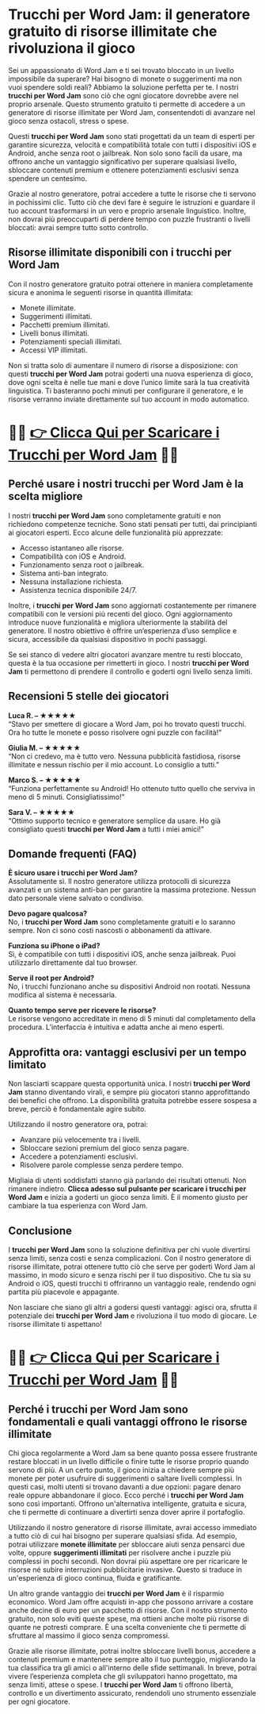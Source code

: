<h1>Trucchi per Word Jam: il generatore gratuito di risorse illimitate che rivoluziona il gioco</h1>

<p>Sei un appassionato di Word Jam e ti sei trovato bloccato in un livello impossibile da superare? Hai bisogno di monete o suggerimenti ma non vuoi spendere soldi reali? Abbiamo la soluzione perfetta per te. I nostri <strong>trucchi per Word Jam</strong> sono ciò che ogni giocatore dovrebbe avere nel proprio arsenale. Questo strumento gratuito ti permette di accedere a un generatore di risorse illimitate per Word Jam, consentendoti di avanzare nel gioco senza ostacoli, stress o spese.</p>

<p>Questi <strong>trucchi per Word Jam</strong> sono stati progettati da un team di esperti per garantire sicurezza, velocità e compatibilità totale con tutti i dispositivi iOS e Android, anche senza root o jailbreak. Non solo sono facili da usare, ma offrono anche un vantaggio significativo per superare qualsiasi livello, sbloccare contenuti premium e ottenere potenziamenti esclusivi senza spendere un centesimo.</p>

<p>Grazie al nostro generatore, potrai accedere a tutte le risorse che ti servono in pochissimi clic. Tutto ciò che devi fare è seguire le istruzioni e guardare il tuo account trasformarsi in un vero e proprio arsenale linguistico. Inoltre, non dovrai più preoccuparti di perdere tempo con puzzle frustranti o livelli bloccati: avrai sempre tutto sotto controllo.</p>

<h2>Risorse illimitate disponibili con i trucchi per Word Jam</h2>

<p>Con il nostro generatore gratuito potrai ottenere in maniera completamente sicura e anonima le seguenti risorse in quantità illimitata:</p>

<ul>
  <li>Monete illimitate.</li>
  <li>Suggerimenti illimitati.</li>
  <li>Pacchetti premium illimitati.</li>
  <li>Livelli bonus illimitati.</li>
  <li>Potenziamenti speciali illimitati.</li>
  <li>Accessi VIP illimitati.</li>
</ul>

<p>Non si tratta solo di aumentare il numero di risorse a disposizione: con questi <strong>trucchi per Word Jam</strong> potrai goderti una nuova esperienza di gioco, dove ogni scelta è nelle tue mani e dove l’unico limite sarà la tua creatività linguistica. Ti basteranno pochi minuti per configurare il generatore, e le risorse verranno inviate direttamente sul tuo account in modo automatico.</p>

# 🔴🔴 **[👉 Clicca Qui per Scaricare i Trucchi per Word Jam](https://tinyurl.com/NobilGioco)** 🔴🔴

<h2>Perché usare i nostri trucchi per Word Jam è la scelta migliore</h2>

<p>I nostri <strong>trucchi per Word Jam</strong> sono completamente gratuiti e non richiedono competenze tecniche. Sono stati pensati per tutti, dai principianti ai giocatori esperti. Ecco alcune delle funzionalità più apprezzate:</p>

<ul>
  <li>Accesso istantaneo alle risorse.</li>
  <li>Compatibilità con iOS e Android.</li>
  <li>Funzionamento senza root o jailbreak.</li>
  <li>Sistema anti-ban integrato.</li>
  <li>Nessuna installazione richiesta.</li>
  <li>Assistenza tecnica disponibile 24/7.</li>
</ul>

<p>Inoltre, i <strong>trucchi per Word Jam</strong> sono aggiornati costantemente per rimanere compatibili con le versioni più recenti del gioco. Ogni aggiornamento introduce nuove funzionalità e migliora ulteriormente la stabilità del generatore. Il nostro obiettivo è offrire un’esperienza d’uso semplice e sicura, accessibile da qualsiasi dispositivo in pochi passaggi.</p>

<p>Se sei stanco di vedere altri giocatori avanzare mentre tu resti bloccato, questa è la tua occasione per rimetterti in gioco. I nostri <strong>trucchi per Word Jam</strong> ti permettono di prendere il controllo e goderti ogni livello senza limiti.</p>

<h2>Recensioni 5 stelle dei giocatori</h2>

<p><strong>Luca R. – ★★★★★</strong><br>
“Stavo per smettere di giocare a Word Jam, poi ho trovato questi trucchi. Ora ho tutte le monete e posso risolvere ogni puzzle con facilità!”</p>

<p><strong>Giulia M. – ★★★★★</strong><br>
“Non ci credevo, ma è tutto vero. Nessuna pubblicità fastidiosa, risorse illimitate e nessun rischio per il mio account. Lo consiglio a tutti.”</p>

<p><strong>Marco S. – ★★★★★</strong><br>
“Funziona perfettamente su Android! Ho ottenuto tutto quello che serviva in meno di 5 minuti. Consigliatissimo!”</p>

<p><strong>Sara V. – ★★★★★</strong><br>
“Ottimo supporto tecnico e generatore semplice da usare. Ho già consigliato questi <strong>trucchi per Word Jam</strong> a tutti i miei amici!”</p>

<h2>Domande frequenti (FAQ)</h2>

<p><strong>È sicuro usare i trucchi per Word Jam?</strong><br>
Assolutamente sì. Il nostro generatore utilizza protocolli di sicurezza avanzati e un sistema anti-ban per garantire la massima protezione. Nessun dato personale viene salvato o condiviso.</p>

<p><strong>Devo pagare qualcosa?</strong><br>
No, i <strong>trucchi per Word Jam</strong> sono completamente gratuiti e lo saranno sempre. Non ci sono costi nascosti o abbonamenti da attivare.</p>

<p><strong>Funziona su iPhone o iPad?</strong><br>
Sì, è compatibile con tutti i dispositivi iOS, anche senza jailbreak. Puoi utilizzarlo direttamente dal tuo browser.</p>

<p><strong>Serve il root per Android?</strong><br>
No, i trucchi funzionano anche su dispositivi Android non rootati. Nessuna modifica al sistema è necessaria.</p>

<p><strong>Quanto tempo serve per ricevere le risorse?</strong><br>
Le risorse vengono accreditate in meno di 5 minuti dal completamento della procedura. L’interfaccia è intuitiva e adatta anche ai meno esperti.</p>

<h2>Approfitta ora: vantaggi esclusivi per un tempo limitato</h2>

<p>Non lasciarti scappare questa opportunità unica. I nostri <strong>trucchi per Word Jam</strong> stanno diventando virali, e sempre più giocatori stanno approfittando dei benefici che offrono. La disponibilità gratuita potrebbe essere sospesa a breve, perciò è fondamentale agire subito.</p>

<p>Utilizzando il nostro generatore ora, potrai:</p>

<ul>
  <li>Avanzare più velocemente tra i livelli.</li>
  <li>Sbloccare sezioni premium del gioco senza pagare.</li>
  <li>Accedere a potenziamenti esclusivi.</li>
  <li>Risolvere parole complesse senza perdere tempo.</li>
</ul>

<p>Migliaia di utenti soddisfatti stanno già parlando dei risultati ottenuti. Non rimanere indietro. <strong>Clicca adesso sul pulsante per scaricare i trucchi per Word Jam</strong> e inizia a goderti un gioco senza limiti. È il momento giusto per cambiare la tua esperienza con Word Jam.</p>

<h2>Conclusione</h2>

<p>I <strong>trucchi per Word Jam</strong> sono la soluzione definitiva per chi vuole divertirsi senza limiti, senza costi e senza complicazioni. Con il nostro generatore di risorse illimitate, potrai ottenere tutto ciò che serve per goderti Word Jam al massimo, in modo sicuro e senza rischi per il tuo dispositivo. Che tu sia su Android o iOS, questi trucchi ti offriranno un vantaggio reale, rendendo ogni partita più piacevole e appagante.</p>

<p>Non lasciare che siano gli altri a godersi questi vantaggi: agisci ora, sfrutta il potenziale dei <strong>trucchi per Word Jam</strong> e rivoluziona il tuo modo di giocare. Le risorse illimitate ti aspettano!</p>

# 🔴🔴 **[👉 Clicca Qui per Scaricare i Trucchi per Word Jam](https://tinyurl.com/NobilGioco)** 🔴🔴

<h2>Perché i trucchi per Word Jam sono fondamentali e quali vantaggi offrono le risorse illimitate</h2>

<p>Chi gioca regolarmente a Word Jam sa bene quanto possa essere frustrante restare bloccati in un livello difficile o finire tutte le risorse proprio quando servono di più. A un certo punto, il gioco inizia a chiedere sempre più monete per poter usufruire di suggerimenti o saltare livelli complessi. In questi casi, molti utenti si trovano davanti a due opzioni: pagare denaro reale oppure abbandonare il gioco. Ecco perché i <strong>trucchi per Word Jam</strong> sono così importanti. Offrono un'alternativa intelligente, gratuita e sicura, che ti permette di continuare a divertirti senza dover aprire il portafoglio.</p>

<p>Utilizzando il nostro generatore di risorse illimitate, avrai accesso immediato a tutto ciò di cui hai bisogno per superare qualsiasi sfida. Ad esempio, potrai utilizzare <strong>monete illimitate</strong> per sbloccare aiuti senza pensarci due volte, oppure <strong>suggerimenti illimitati</strong> per risolvere anche i puzzle più complessi in pochi secondi. Non dovrai più aspettare ore per ricaricare le risorse né subire interruzioni pubblicitarie invasive. Questo si traduce in un'esperienza di gioco continua, fluida e gratificante.</p>

<p>Un altro grande vantaggio dei <strong>trucchi per Word Jam</strong> è il risparmio economico. Word Jam offre acquisti in-app che possono arrivare a costare anche decine di euro per un pacchetto di risorse. Con il nostro strumento gratuito, non solo eviti queste spese, ma ottieni anche molte più risorse di quante ne potresti comprare. È una scelta conveniente che ti permette di sfruttare al massimo il gioco senza compromessi.</p>

<p>Grazie alle risorse illimitate, potrai inoltre sbloccare livelli bonus, accedere a contenuti premium e mantenere sempre alto il tuo punteggio, migliorando la tua classifica tra gli amici o all'interno delle sfide settimanali. In breve, potrai vivere l’esperienza completa che gli sviluppatori hanno progettato, ma senza limiti, attese o spese. I <strong>trucchi per Word Jam</strong> ti offrono libertà, controllo e un divertimento assicurato, rendendoli uno strumento essenziale per ogni giocatore.</p>
